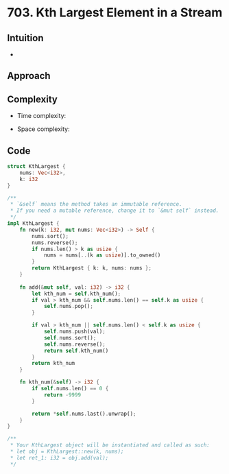 # 703. Kth Largest Element in a Stream

## Intuition

-

## Approach
<!-- Describe your approach to solving the problem. -->

## Complexity

- Time complexity:
<!-- Add your time complexity here, e.g. $$O(n)$$ -->

- Space complexity:
<!-- Add your space complexity here, e.g. $$O(n)$$ -->

## Code

```rs
struct KthLargest {
    nums: Vec<i32>,
    k: i32
}

/** 
 * `&self` means the method takes an immutable reference.
 * If you need a mutable reference, change it to `&mut self` instead.
 */
impl KthLargest {
    fn new(k: i32, mut nums: Vec<i32>) -> Self {
        nums.sort();
        nums.reverse();
        if nums.len() > k as usize {
            nums = nums[..(k as usize)].to_owned()
        } 
        return KthLargest { k: k, nums: nums };
    }
    
    fn add(&mut self, val: i32) -> i32 {
        let kth_num = self.kth_num();
        if val > kth_num && self.nums.len() == self.k as usize {
            self.nums.pop();
        }

        if val > kth_num || self.nums.len() < self.k as usize {
            self.nums.push(val);
            self.nums.sort();
            self.nums.reverse();
            return self.kth_num()
        }
        return kth_num
    }

    fn kth_num(&self) -> i32 {
        if self.nums.len() == 0 {
            return -9999
        }

        return *self.nums.last().unwrap();
    }
}

/**
 * Your KthLargest object will be instantiated and called as such:
 * let obj = KthLargest::new(k, nums);
 * let ret_1: i32 = obj.add(val);
 */
```
